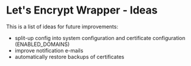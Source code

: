 Let's Encrypt Wrapper - Ideas
=============================

This is a list of ideas for future improvements:

* split-up config into system configuration and certificate configuration
  (ENABLED_DOMAINS)
* improve notification e-mails
* automatically restore backups of certificates